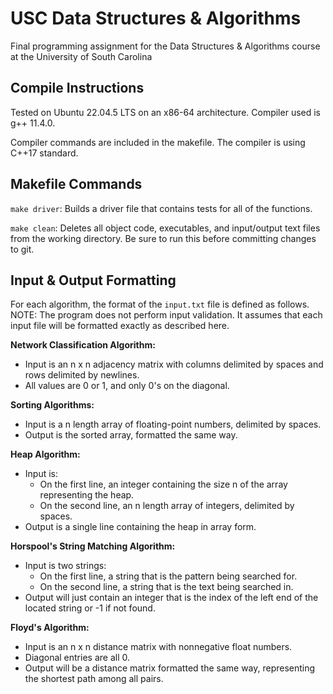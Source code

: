 # USC Data Structures & Algorithms
Final programming assignment for the Data Structures &amp; Algorithms course at the University of South Carolina

## Compile Instructions

Tested on Ubuntu 22.04.5 LTS on an x86-64 architecture. Compiler used is g++ 11.4.0.

Compiler commands are included in the makefile. The compiler is using C++17 standard.

## Makefile Commands

`make driver`: Builds a driver file that contains tests for all of the functions.

`make clean`: Deletes all object code, executables, and input/output text files from the working directory. Be sure to run this before committing changes to git.

## Input & Output Formatting

For each algorithm, the format of the `input.txt` file is defined as follows. NOTE: The program does not perform input validation. It assumes that each input file will be formatted exactly as described here.

**Network Classification Algorithm:**
- Input is an n x n adjacency matrix with columns delimited by spaces and rows delimited by newlines.
- All values are 0 or 1, and only 0's on the diagonal.

**Sorting Algorithms:**
- Input is a n length array of floating-point numbers, delimited by spaces.
- Output is the sorted array, formatted the same way.

**Heap Algorithm:**
- Input is:
    - On the first line, an integer containing the size n of the array representing the heap.
    - On the second line, an n length array of integers, delimited by spaces.
- Output is a single line containing the heap in array form.

**Horspool's String Matching Algorithm:**
- Input is two strings:
    - On the first line, a string that is the pattern being searched for.
    - On the second line, a string that is the text being searched in.
- Output will just contain an integer that is the index of the left end of the located string or -1 if not found.

**Floyd's Algorithm:**
- Input is an n x n distance matrix with nonnegative float numbers.
- Diagonal entries are all 0.
- Output will be a distance matrix formatted the same way, representing the shortest path among all pairs.